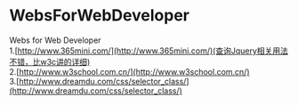 # WebsForWebDeveloper
Webs for Web  Developer  
1.[http://www.365mini.com/](http://www.365mini.com/)(查询Jquery相关用法不错，比w3c讲的详细)  
2.[http://www.w3school.com.cn/](http://www.w3school.com.cn/)  
3.[http://www.dreamdu.com/css/selector_class/](http://www.dreamdu.com/css/selector_class/)

